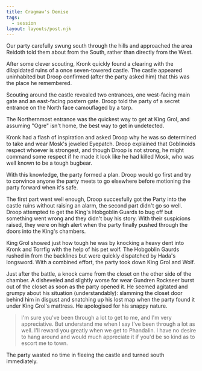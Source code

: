 ```yaml
---
title: Cragmaw's Demise
tags:
  - session
layout: layouts/post.njk
---
```


Our party carefully swung south through the hills and approached the area Reidoth told them about from the South, rather than directly from the West.

After some clever scouting, Kronk quickly found a clearing with the dilapidated ruins of a once seven-towered castle. The castle appeared uninhabited but Droop confirmed (after the party asked him) that this was the place he remembered.

Scouting around the castle revealed two entrances, one west-facing main gate and an east-facing postern gate. Droop told the party of a secret entrance on the North face camouflaged by a tarp.

The Northernmost entrance was the quickest way to get at King Grol, and assuming "Ogre" isn't home, the best way to get in undetected.

Kronk had a flash of inspiration and asked Droop why he was so determined to take and wear Mosk's jeweled Eyepatch. Droop explained that Goblinoids respect whoever is strongest, and though Droop is not strong, he might command some respect if he made it look like he had killed Mosk, who was well known to be a tough bugbear.

With this knowledge, the party formed a plan. Droop would go first and try to convince anyone the party meets to go elsewhere before motioning the party forward when it's safe.

The first part went well enough, Droop succesfully got the Party into the castle ruins without raising an alarm, the second part didn't go so well. Droop attempted to get the King's Hobgoblin Guards to bug off but something went wrong and they didn't buy his story. With their suspicions raised, they were on high alert when the party finally pushed through the doors into the King's chambers.

King Grol showed just how tough he was by knocking a heavy dent into Kronk and Torrfig with the help of his pet wolf. The Hobgoblin Gaurds rushed in from the backlines but were quickly dispatched by Hada's longsword. With a combined effort, the party took down King Grol and Wolf.

Just after the battle, a knock came from the closet on the other side of the chamber. A disheveled and slightly worse for wear Gundren Rockseer burst out of the closet as soon as the party opened it. He seemed agitated and grumpy about his situation (understandably): slamming the closet door behind him in disgust and snatching up his lost map when the party found it under King Grol's mattress. He apologised for his snappy nature.

> I'm sure you've been through a lot to get to me, and I'm very appreciative. But understand me when I say I've been through a lot as well. I'll reward you greatly when we get to Phandalin. I have no desire to hang around and would much appreciate it if you'd be so kind as to escort me to town.

The party wasted no time in fleeing the castle and turned south immediately.
